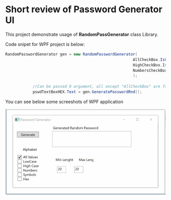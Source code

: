 <H1>Short review of Password Generator UI</H1> 

This project demonstrate usage of <b>RandomPassGenerator</b> class Library.

Code snipet for WPF project is below: 
```C#
RandomPasswordGenerator gen = new RandomPasswordGenerator(
                                                        AllCheckBox.IsChecked, LowCheckBox.IsChecked, 
                                                        HighCheckBox.IsChecked, SymbolsCheckBox.IsChecked, 
                                                        NumbersCheckBox.IsChecked, HEXBox.IsChecked
                                                        );

            //Can be passed 0 argument, all except "AllCheckBox" are false by default
            pswdTextBoxHEX.Text = gen.GeneratePasswordRnd();
```														
You can see below some screeshots of WPF application

![Result](Images/RandPassGen.gif)
